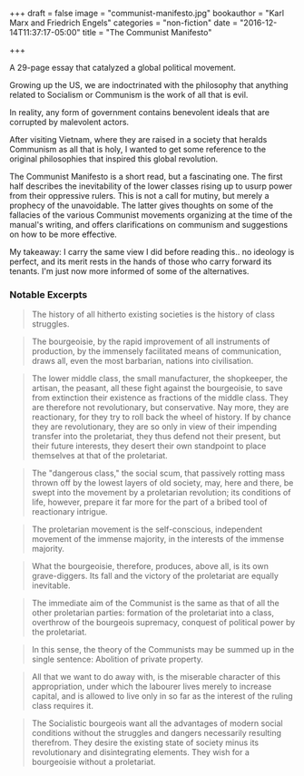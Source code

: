 +++
draft = false
image = "communist-manifesto.jpg"
bookauthor = "Karl Marx and Friedrich Engels"
categories = "non-fiction"
date = "2016-12-14T11:37:17-05:00"
title = "The Communist Manifesto"

+++

A 29-page essay that catalyzed a global political movement.

Growing up the US, we are indoctrinated with the philosophy that anything related to Socialism or Communism is the work of all that is evil.

In reality, any form of government contains benevolent ideals that are corrupted by malevolent actors.

After visiting Vietnam, where they are raised in a society that heralds Communism as all that is holy, I wanted to get some reference to the original philosophies that inspired this global revolution.

The Communist Manifesto is a short read, but a fascinating one. The first half describes the inevitability of the lower classes rising up to usurp power from their oppressive rulers. This is not a call for mutiny, but merely a prophecy of the unavoidable. The latter gives thoughts on some of the fallacies of the various Communist movements organizing at the time of the manual's writing, and offers clarifications on communism and suggestions on how to be more effective.

My takeaway: I carry the same view I did before reading this.. no ideology is perfect, and its merit rests in the hands of those who carry forward its tenants. I'm just now more informed of some of the alternatives.

### Notable Excerpts

> The history of all hitherto existing societies is the history of class struggles.

<div></div>

> The bourgeoisie, by the rapid improvement of all instruments of production, by the immensely facilitated means of communication, draws all, even the most barbarian, nations into civilisation.

<div></div>

> The lower middle class, the small manufacturer, the shopkeeper, the artisan, the peasant, all these fight against the bourgeoisie, to save from extinction their existence as fractions of the middle class. They are therefore not revolutionary, but conservative. Nay more, they are reactionary, for they try to roll back the wheel of history. If by chance they are revolutionary, they are so only in view of their impending transfer into the proletariat, they thus defend not their present, but their future interests, they desert their own standpoint to place themselves at that of the proletariat.


<div></div>

> The "dangerous class," the social scum, that passively rotting mass thrown off by the lowest layers of old society, may, here and there, be swept into the movement by a proletarian revolution; its conditions of life, however, prepare it far more for the part of a bribed tool of reactionary intrigue.

<div></div>

> The proletarian movement is the self-conscious, independent movement of the immense majority, in the interests of the immense majority.

<div></div>

> What the bourgeoisie, therefore, produces, above all, is its own grave-diggers. Its fall and the victory of the proletariat are equally inevitable.

<div></div>

> The immediate aim of the Communist is the same as that of all the other proletarian parties: formation of the proletariat into a class, overthrow of the bourgeois supremacy, conquest of political power by the proletariat.

<div></div>

> In this sense, the theory of the Communists may be summed up in the single sentence: Abolition of private property.



<div></div>

> All that we want to do away with, is the miserable character of this appropriation, under which the labourer lives merely to increase capital, and is allowed to live only in so far as the interest of the ruling class requires it.

<div></div>

> The Socialistic bourgeois want all the advantages of modern social conditions without the struggles and dangers necessarily resulting therefrom. They desire the existing state of society minus its revolutionary and disintegrating elements. They wish for a bourgeoisie without a proletariat.
